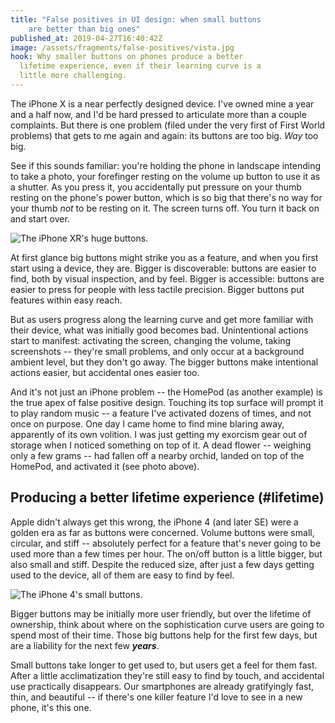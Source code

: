 ```yaml
---
title: "False positives in UI design: when small buttons
    are better than big ones"
published_at: 2019-04-27T16:40:42Z
image: /assets/fragments/false-positives/vista.jpg
hook: Why smaller buttons on phones produce a better
  lifetime experience, even if their learning curve is a
  little more challenging.
---
```


The iPhone X is a near perfectly designed device. I've
owned mine a year and a half now, and I'd be hard pressed
to articulate more than a couple complaints. But there is
one problem (filed under the very first of First World
problems) that gets to me again and again: its buttons are
too big. _Way_ too big.

See if this sounds familiar: you're holding the phone in
landscape intending to take a photo, your forefinger
resting on the volume up button to use it as a shutter. As
you press it, you accidentally put pressure on your thumb
resting on the phone's power button, which is so big that
there's no way for your thumb _not_ to be resting on it.
The screen turns off. You turn it back on and start over.

![The iPhone XR's huge buttons.](/assets/fragments/false-positives/iphone-xr.jpg)

At first glance big buttons might strike you as a feature,
and when you first start using a device, they are. Bigger
is discoverable: buttons are easier to find, both by visual
inspection, and by feel. Bigger is accessible: buttons are
easier to press for people with less tactile precision.
Bigger buttons put features within easy reach.

But as users progress along the learning curve and get more
familiar with their device, what was initially good becomes
bad. Unintentional actions start to manifest: activating
the screen, changing the volume, taking screenshots --
they're small problems, and only occur at a background
ambient level, but they don't go away. The bigger buttons
make intentional actions easier, but accidental ones easier
too.

And it's not just an iPhone problem -- the HomePod (as
another example) is the true apex of false positive design.
Touching its top surface will prompt it to play random
music -- a feature I've activated dozens of times, and not
once on purpose. One day I came home to find mine blaring
away, apparently of its own volition. I was just getting my
exorcism gear out of storage when I noticed something on
top of it. A dead flower -- weighing only a few grams --
had fallen off a nearby orchid, landed on top of the
HomePod, and activated it (see photo above).

## Producing a better lifetime experience (#lifetime)

Apple didn't always get this wrong, the iPhone 4 (and later
SE) were a golden era as far as buttons were concerned.
Volume buttons were small, circular, and stiff --
absolutely perfect for a feature that's never going to be
used more than a few times per hour. The on/off button is a
little bigger, but also small and stiff. Despite the
reduced size, after just a few days getting used to the
device, all of them are easy to find by feel.

![The iPhone 4's small buttons.](/assets/fragments/false-positives/iphone-4.jpg)

Bigger buttons may be initially more user friendly, but
over the lifetime of ownership, think about where on the
sophistication curve users are going to spend most of their
time. Those big buttons help for the first few days, but
are a liability for the next few ***years***.

Small buttons take longer to get used to, but users get a
feel for them fast. After a little acclimatization they're
still easy to find by touch, and accidental use practically
disappears. Our smartphones are already gratifyingly fast,
thin, and beautiful -- if there's one killer feature I'd
love to see in a new phone, it's this one.
